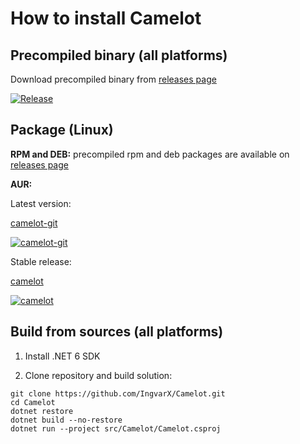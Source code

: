 # How to install Camelot

## Precompiled binary (all platforms)

Download precompiled binary from [releases page](https://github.com/IngvarX/Camelot/releases)

[![Release](https://img.shields.io/github/v/release/IngvarX/Camelot?style=for-the-badge)](https://github.com/IngvarX/Camelot/releases)

## Package (Linux)

**RPM and DEB:** precompiled rpm and deb packages are available on [releases page](https://github.com/IngvarX/Camelot/releases)

**AUR:**

Latest version:

[camelot-git](https://aur.archlinux.org/packages/camelot-git/)

[![camelot-git](https://img.shields.io/aur/last-modified/camelot-git?style=for-the-badge)](https://aur.archlinux.org/packages/camelot-git/)

Stable release:

[camelot](https://aur.archlinux.org/packages/camelot/)

[![camelot](https://img.shields.io/aur/last-modified/camelot?style=for-the-badge)](https://aur.archlinux.org/packages/camelot/)

## Build from sources (all platforms)

1) Install .NET 6 SDK

2) Clone repository and build solution:

```
git clone https://github.com/IngvarX/Camelot.git
cd Camelot
dotnet restore
dotnet build --no-restore
dotnet run --project src/Camelot/Camelot.csproj
```
